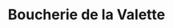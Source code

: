 ---
title: "Boucherie de la Valette"
url: /saint-chamond/boucherie-de-la-valette/
shop: Metzgerei
---